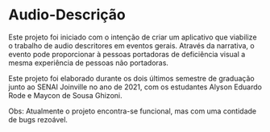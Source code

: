 # Audio-Descrição

Este projeto foi iniciado com o intenção de criar um aplicativo que viabilize o trabalho de audio descritores em eventos gerais. 
Através da narrativa, o evento pode proporcionar à pessoas portadoras de deficiência visual a mesma experiência de pessoas não portadoras. 

Este projeto foi elaborado durante os dois últimos semestre de graduação junto ao SENAI Joinville no ano de 2021, com os estudantes Alyson Eduardo Rode e Maycon de Sousa Ghizoni. 

Obs: Atualmente o projeto encontra-se funcional, mas com uma contidade de bugs rezoável.
